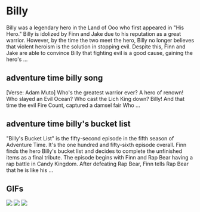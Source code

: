 # **Billy**

Billy was a legendary hero in the Land of Ooo who first appeared in "His Hero." Billy is idolized by Finn and Jake due to his reputation as a great warrior. However, by the time the two meet the hero, Billy no longer believes that violent heroism is the solution in stopping evil. Despite this, Finn and Jake are able to convince Billy that fighting evil is a good cause, gaining the hero's ...

## **adventure time billy song**

[Verse: Adam Muto] Who's the greatest warrior ever? A hero of renown! Who slayed an Evil Ocean? Who cast the Lich King down? Billy! And that time the evil Fire Count, captured a damsel fair Who ...

## **adventure time billy's bucket list**

"Billy's Bucket List" is the fifty-second episode in the fifth season of Adventure Time. It's the one hundred and fifty-sixth episode overall. Finn finds the hero Billy's bucket list and decides to complete the unfinished items as a final tribute. The episode begins with Finn and Rap Bear having a rap battle in Candy Kingdom. After defeating Rap Bear, Finn tells Rap Bear that he is like his ...

## **GIFs**

![](http://jakeandfinn97.weebly.com/uploads/2/2/8/0/22804230/6355988_orig.gif)  ![](https://gifdb.com/images/high/adventure-time-amazed-finn-dgbfbs6jbo3jdk7k.gif)  ![](https://media2.giphy.com/media/f1fpMxNfg8GQw/giphy.gif)  